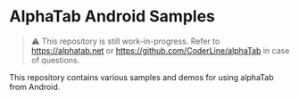 ﻿# AlphaTab Android Samples

> :warning: This repository is still work-in-progress. Refer to https://alphatab.net or https://github.com/CoderLine/alphaTab in case of questions.

This repository contains various samples and demos for using alphaTab from Android.
